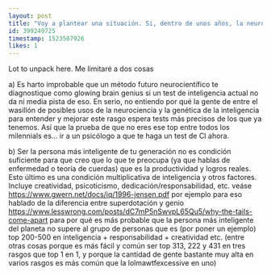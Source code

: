 ```yaml
---
layout: post
title: "Voy a plantear una situación. Si, dentro de unos años, la neurociencia consigue desarrollar un método con electroencefalowhatever para medir la inteligencia de una manera totalmente fiable, físicamente y sin necesidad de rellenar tests, y se descubre que he sido la persona más inteligente de mi generación, pero he desperdiciado ese potencial con videojuegos, Twitter y demás mierda en lugar de ayudar a encontrar la cura para alguna enfermedad o calibrar la teoría de cuerdas? Vaya ridículo, no? Me sentiría muy mal por no haber usado ese potencial para ayudar. Que lo más probable es que no, pero ¿y si sí? Sería una pésima gestión, joder. Me vendría bien que alguna prueba me dejara claro que no lo soy para poder gastar gastar mi tiempo con chorradas pero ya sin remordimientos ni nada."
id: 399249725
timestamp: 1523507926
likes: 1
---
```


 Lot to unpack here. Me limitaré a dos cosas

a) Es harto improbable que un método futuro neurocientífico te diagnostique como glowing brain genius si un test de inteligencia actual no da ni media pista de eso. En serio, no entiendo por qué la gente de entre el wasillón de posibles usos de la neurociencia y la genética de la inteligencia para entender y mejorar este rasgo espera tests más precisos de los que ya tenemos. Así que la prueba de que no eres ese top entre todos los milennials es... ir a un psicólogo a que te haga un test de CI ahora.

b) Ser la persona más inteligente de tu generación no es condición suficiente para que creo que lo que te preocupa (ya que hablas de enfermedad o teoría de cuerdas) que es la productividad y logros reales. Esto último es una condición multiplicativa de inteligencia y otros factores. Incluye creatividad, psicoticismo, dedicación/responsabilidad, etc. veáse https://www.gwern.net/docs/iq/1996-jensen.pdf por ejemplo para eso hablado de la diferencia entre superdotación y genio https://www.lesswrong.com/posts/dC7mP5nSwvpL65Qu5/why-the-tails-come-apart para por qué es más probable que la persona más inteligente del planeta no supere al grupo de personas que es (por poner un ejemplo) top 200-500 en inteligencia + responsabilidad + creatividad etc. (entre otras cosas porque es más fácil y común ser top 313, 222 y 431 en tres rasgos que top 1 en 1, y porque la cantidad de gente bastante muy alta en varios rasgos es más común que la lolmawtfexcessive en uno)

